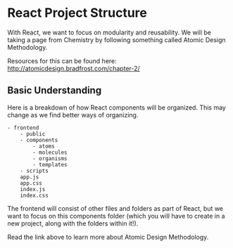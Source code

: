 # React Project Structure

With React, we want to focus on modularity and reusability. We will be taking a page from Chemistry by following something called Atomic Design Methodology.

Resources for this can be found here: http://atomicdesign.bradfrost.com/chapter-2/

## Basic Understanding

Here is a breakdown of how React components will be organized. This may change as we find better ways of organizing.

```
- frontend
    - public
    - components
        - atoms
        - molecules
        - organisms
        - templates
    - scripts
    app.js
    app.css
    index.js
    index.css
```

The frontend will consist of other files and folders as part of React, but we want to focus on this components folder (which you will have to create in a new project, along with the folders within it!).

Read the link above to learn more about Atomic Design Methodology.
